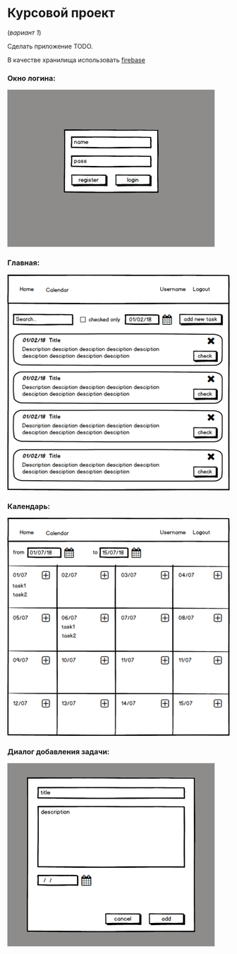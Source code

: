 # Курсовой проект 

(_вариант 1_)

Сделать приложение TODO. 

В качестве хранилища использовать [firebase](https://firebase.google.com/)


### Окно логина:

![](todo_login.png)

### Главная:

![](todo_home.png)

### Календарь:

![](todo_calendar.png)

### Диалог добавления задачи:

![](add_task_dialog.png)